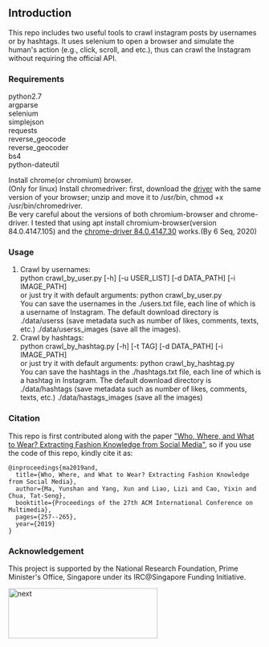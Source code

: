 ## Introduction
This repo includes two useful tools to crawl instagram posts by usernames or by hashtags. It uses selenium to open a browser and simulate the human's action (e.g., click, scroll, and etc.), thus can crawl the Instagram without requiring the official API.

### Requirements
python2.7   
argparse   
selenium  
simplejson      
requests  
reverse\_geocode   
reverse\_geocoder   
bs4   
python-dateutil   

Install chrome(or chromium) browser.   
(Only for linux) Install chromedriver: first, download the [driver](https://sites.google.com/a/chromium.org/chromedriver/downloads) with the same version of your browser; unzip and move it to /usr/bin, chmod +x /usr/bin/chromedriver.   
Be very careful about the versions of both chromium-browser and chrome-driver. I tested that using apt install chromium-browser(version 84.0.4147.105) and the [chrome-driver 84.0.4147.30](https://chromedriver.storage.googleapis.com/index.html?path=84.0.4147.30/) works.(By 6 Seq, 2020)

### Usage
1. Crawl by usernames:  
python crawl\_by\_user.py [-h] [-u USER_LIST] [-d DATA\_PATH] [-i IMAGE_PATH]  
or just try it with default arguments: python crawl\_by\_user.py  
You can save the usernames in the ./users.txt file, each line of which is a username of Instagram. The default download directory is ./data/userss (save metadata such as number of likes, comments, texts, etc.) ./data/userss\_images (save all the images).  
2. Crawl by hashtags:  
python crawl\_by\_hashtag.py [-h] [-t TAG] [-d DATA\_PATH] [-i IMAGE_PATH]  
or just try it with default arguments: python crawl\_by\_hashtag.py  
You can save the hashtags in the ./hashtags.txt file, each line of which is a hashtag in Instagram. The default download directory is ./data/hashtags (save metadata such as number of likes, comments, texts, etc.) ./data/hastags\_images (save all the images)  

### Citation
This repo is first contributed along with the paper ["Who, Where, and What to Wear? Extracting Fashion Knowledge from Social Media"](https://dl.acm.org/doi/pdf/10.1145/3343031.3350889), so if you use the code of this repo, kindly cite it as:
```
@inproceedings{ma2019and,
  title={Who, Where, and What to Wear? Extracting Fashion Knowledge from Social Media},
  author={Ma, Yunshan and Yang, Xun and Liao, Lizi and Cao, Yixin and Chua, Tat-Seng},
  booktitle={Proceedings of the 27th ACM International Conference on Multimedia},
  pages={257--265},
  year={2019}
}
```

### Acknowledgement
This project is supported by the National Research Foundation, Prime Minister's Office, Singapore under its IRC@Singapore Funding Initiative.

<img src="https://github.com/mysbupt/InstagramCrawler/blob/master/next.png" width = "297" height = "100" alt="next" align=center />
